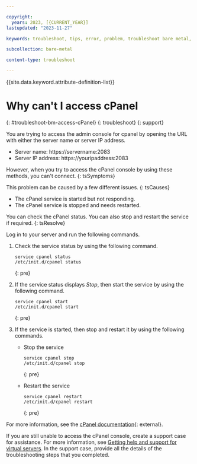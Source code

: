 ```yaml
---

copyright:
  years: 2023, [{CURRENT_YEAR}]
lastupdated: "2023-11-27"

keywords: troubleshoot, tips, error, problem, troubleshoot bare metal, bare metal troubleshooting

subcollection: bare-metal

content-type: troubleshoot

---
```


{{site.data.keyword.attribute-definition-list}}

# Why can't I access cPanel
{: #troubleshoot-bm-access-cPanel}
{: troubleshoot}
{: support}

You are trying to access the admin console for cpanel by opening the URL with either the server name or server IP address.

- Server name: https://servername:2083
- Server IP address: https://youripaddress:2083

However, when you try to access the cPanel console by using these methods, you can't connect.
{: tsSymptoms}

This problem can be caused by a few different issues.
{: tsCauses}

- The cPanel service is started but not responding.
- The cPanel service is stopped and needs restarted.

You can check the cPanel status. You can also stop and restart the service if required.
{: tsResolve}

Log in to your server and run the following commands.

1. Check the service status by using the following command.

   ```
   service cpanel status
   /etc/init.d/cpanel status
   ```
   {: pre}

2. If the service status displays *Stop*, then start the service by using the following command.

   ```
   service cpanel start
   /etc/init.d/cpanel start
   ```
   {: pre}

3. If the service is started, then stop and restart it by using the following commands.

   - Stop the service

      ```
      service cpanel stop
      /etc/init.d/cpanel stop
      ```
      {: pre}

   - Restart the service

      ```
      service cpanel restart
      /etc/init.d/cpanel restart
      ```
      {: pre}

For more information, see the [cPanel documentation](https://docs.cpanel.net/knowledge-base/accounts/from-whm-to-website/#overview){: external}.

If you are still unable to access the cPanel console, create a support case for assistance. For more information, see [Getting help and support for virtual servers](/docs/virtual-servers?topic=virtual-servers-virtual-server-help-and-support). In the support case, provide all the details of the troubleshooting steps that you completed.
